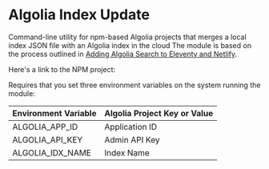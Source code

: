 # Algolia Index Update

Command-line utility for npm-based Algolia projects that merges a local index JSON file with an Algolia index in the cloud The module is based on the process outlined in [Adding Algolia Search to Eleventy and Netlify](https://www.raymondcamden.com/2020/06/24/adding-algolia-search-to-eleventy-and-netlify). 

Here's a link to the NPM project:


Requires that you set three environment variables on the system running the module:

| Environment Variable | Algolia Project Key or Value |
| -------------------- | ---------------------------- |
| ALGOLIA_APP_ID       | Application ID               |
| ALGOLIA_API_KEY      | Admin API Key                | 
| ALGOLIA_IDX_NAME     | Index Name                   | 
